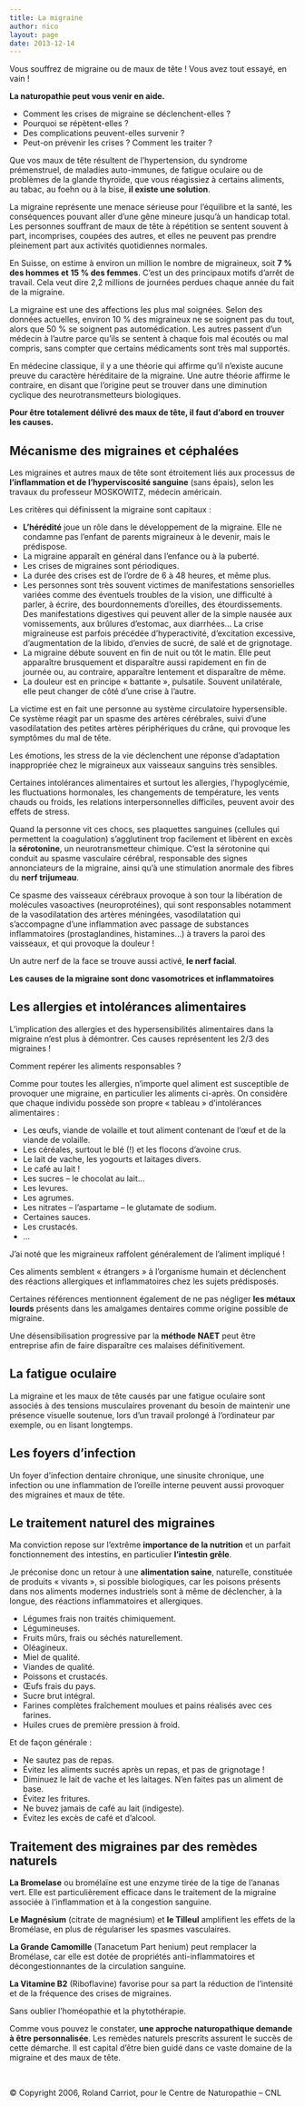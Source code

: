 ```yaml
---
title: La migraine
author: nico
layout: page
date: 2013-12-14
---
```


Vous souffrez de migraine ou de maux de tête ! Vous avez tout essayé, en vain !

**La naturopathie peut vous venir en aide.**

  * Comment les crises de migraine se déclenchent-elles ?
  * Pourquoi se répètent-elles ?
  * Des complications peuvent-elles survenir ?
  * Peut-on prévenir les crises ? Comment les traiter ?

Que vos maux de tête résultent de l’hypertension, du syndrome prémenstruel, de maladies auto-immunes, de fatigue oculaire ou de problèmes de la glande thyroïde, que vous réagissiez à certains aliments, au tabac, au foehn ou à la bise, **il existe une solution**.

La migraine représente une menace sérieuse pour l’équilibre et la santé, les conséquences pouvant aller d’une gêne mineure jusqu’à un handicap total. Les personnes souffrant de maux de tête à répétition se sentent souvent à part, incomprises, coupées des autres, et elles ne peuvent pas prendre pleinement part aux activités quotidiennes normales.

En Suisse, on estime à environ un million le nombre de migraineux, soit **7 % des hommes et 15 % des femmes**. C’est un des principaux motifs d’arrêt de travail. Cela veut dire 2,2 millions de journées perdues chaque année du fait de la migraine.

La migraine est une des affections les plus mal soignées. Selon des données actuelles, environ 10 % des migraineux ne se soignent pas du tout, alors que 50 % se soignent pas automédication. Les autres passent d’un médecin à l’autre parce qu’ils se sentent à chaque fois mal écoutés ou mal compris, sans compter que certains médicaments sont très mal supportés.

En médecine classique, il y a une théorie qui affirme qu’il n’existe aucune preuve du caractère héréditaire de la migraine. Une autre théorie affirme le contraire, en disant que l’origine peut se trouver dans une diminution cyclique des neurotransmetteurs biologiques.

**Pour être totalement délivré des maux de tête, il faut d’abord en trouver les causes.**

## Mécanisme des migraines et céphalées

Les migraines et autres maux de tête sont étroitement liés aux processus de **l’inflammation et de l’hyperviscosité sanguine** (sans épais), selon les travaux du professeur MOSKOWITZ, médecin américain.

Les critères qui définissent la migraine sont capitaux :

  * **L’hérédité** joue un rôle dans le développement de la migraine. Elle ne condamne pas l’enfant de parents migraineux à le devenir, mais le prédispose.
  * La migraine apparaît en général dans l’enfance ou à la puberté.
  * Les crises de migraines sont périodiques.
  * La durée des crises est de l’ordre de 6 à 48 heures, et même plus.
  * Les personnes sont très souvent victimes de manifestations sensorielles variées comme des éventuels troubles de la vision, une difficulté à parler, à écrire, des bourdonnements d’oreilles, des étourdissements. Des manifestations digestives qui peuvent aller de la simple nausée aux vomissements, aux brûlures d’estomac, aux diarrhées… La crise migraineuse est parfois précédée d’hyperactivité, d’excitation excessive, d’augmentation de la libido, d’envies de sucré, de salé et de grignotage.
  * La migraine débute souvent en fin de nuit ou tôt le matin. Elle peut apparaître brusquement et disparaître aussi rapidement en fin de journée ou, au contraire, apparaître lentement et disparaître de même.
  * La douleur est en principe « battante », pulsatile. Souvent unilatérale, elle peut changer de côté d’une crise à l’autre.

La victime est en fait une personne au système circulatoire hypersensible. Ce système réagit par un spasme des artères cérébrales, suivi d’une vasodilatation des petites artères périphériques du crâne, qui provoque les symptômes du mal de tête.

Les émotions, les stress de la vie déclenchent une réponse d’adaptation inappropriée chez le migraineux aux vaisseaux sanguins très sensibles.

Certaines intolérances alimentaires et surtout les allergies, l’hypoglycémie, les fluctuations hormonales, les changements de température, les vents chauds ou froids, les relations interpersonnelles difficiles, peuvent avoir des effets de stress.

Quand la personne vit ces chocs, ses plaquettes sanguines (cellules qui permettent la coagulation) s’agglutinent trop facilement et libèrent en excès la **sérotonine**, un neurotransmetteur chimique. C’est la sérotonine qui conduit au spasme vasculaire cérébral, responsable des signes annonciateurs de la migraine, ainsi qu’à une stimulation anormale des fibres du **nerf trijumeau**.

Ce spasme des vaisseaux cérébraux provoque à son tour la libération de molécules vasoactives (neuroprotéines), qui sont responsables notamment de la vasodilatation des artères méningées, vasodilatation qui s’accompagne d’une inflammation avec passage de substances inflammatoires (prostaglandines, histamines…) à travers la paroi des vaisseaux, et qui provoque la douleur !

Un autre nerf de la face se trouve aussi activé, **le nerf facial**.

**Les causes de la migraine sont donc vasomotrices et inflammatoires**

## Les allergies et intolérances alimentaires

L’implication des allergies et des hypersensibilités alimentaires dans la migraine n’est plus à démontrer. Ces causes représentent les 2/3 des migraines !

Comment repérer les aliments responsables ?

Comme pour toutes les allergies, n’importe quel aliment est susceptible de provoquer une migraine, en particulier les aliments ci-après. On considère que chaque individu possède son propre « tableau » d’intolérances alimentaires :

  * Les œufs, viande de volaille et tout aliment contenant de l’œuf et de la viande de volaille.
  * Les céréales, surtout le blé (!) et les flocons d’avoine crus.
  * Le lait de vache, les yogourts et laitages divers.
  * Le café au lait !
  * Les sucres – le chocolat au lait…
  * Les levures.
  * Les agrumes.
  * Les nitrates – l’aspartame – le glutamate de sodium.
  * Certaines sauces.
  * Les crustacés.
  * …

J’ai noté que les migraineux raffolent généralement de l’aliment impliqué !

Ces aliments semblent « étrangers » à l’organisme humain et déclenchent des réactions allergiques et inflammatoires chez les sujets prédisposés.

Certaines références mentionnent également de ne pas négliger **les métaux lourds** présents dans les amalgames dentaires comme origine possible de migraine.

Une désensibilisation progressive par la **méthode NAET** peut être entreprise afin de faire disparaître ces malaises définitivement.

## La fatigue oculaire

La migraine et les maux de tête causés par une fatigue oculaire sont associés à des tensions musculaires provenant du besoin de maintenir une présence visuelle soutenue, lors d’un travail prolongé à l’ordinateur par exemple, ou en lisant longtemps.

## Les foyers d’infection

Un foyer d’infection dentaire chronique, une sinusite chronique, une infection ou une inflammation de l’oreille interne peuvent aussi provoquer des migraines et maux de tête.

## Le traitement naturel des migraines

Ma conviction repose sur l’extrême **importance de la nutrition** et un parfait fonctionnement des intestins, en particulier **l’intestin grêle**.

Je préconise donc un retour à une **alimentation saine**, naturelle, constituée de produits « vivants », si possible biologiques, car les poisons présents dans nos aliments modernes industriels sont à même de déclencher, à la longue, des réactions inflammatoires et allergiques.

  * Légumes frais non traités chimiquement.
  * Légumineuses.
  * Fruits mûrs, frais ou séchés naturellement.
  * Oléagineux.
  * Miel de qualité.
  * Viandes de qualité.
  * Poissons et crustacés.
  * Œufs frais du pays.
  * Sucre brut intégral.
  * Farines complètes fraîchement moulues et pains réalisés avec ces farines.
  * Huiles crues de première pression à froid.

Et de façon générale :

  * Ne sautez pas de repas.
  * Évitez les aliments sucrés après un repas, et pas de grignotage !
  * Diminuez le lait de vache et les laitages. N’en faites pas un aliment de base.
  * Évitez les fritures.
  * Ne buvez jamais de café au lait (indigeste).
  * Évitez les excès de café et d’alcool.

## Traitement des migraines par des remèdes naturels

**La Bromelase** ou bromélaïne est une enzyme tirée de la tige de l’ananas vert. Elle est particulièrement efficace dans le traitement de la migraine associée à l’inflammation et à la congestion sanguine.

**Le Magnésium** (citrate de magnésium) et **le Tilleul** amplifient les effets de la Bromélase, en plus de régulariser les spasmes vasculaires.

**La Grande Camomille** (Tanacetum Part henium) peut remplacer la Bromélase, car elle est dotée de propriétés anti-inflammatoires et décongestionnantes de la circulation sanguine.

**La Vitamine B2** (Riboflavine) favorise pour sa part la réduction de l’intensité et de la fréquence des crises de migraines.

Sans oublier l’homéopathie et la phytothérapie.

Comme vous pouvez le constater, **une approche naturopathique demande à être personnalisée**. Les remèdes naturels prescrits assurent le succès de cette démarche. Il est capital d’être bien guidé dans ce vaste domaine de la migraine et des maux de tête.

&nbsp;

© Copyright 2006, Roland Carriot, pour le Centre de Naturopathie – CNL
